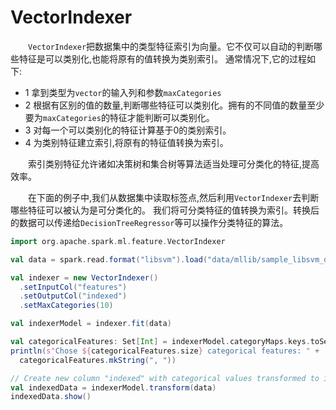 # VectorIndexer

&emsp;&emsp;`VectorIndexer`把数据集中的类型特征索引为向量。它不仅可以自动的判断哪些特征是可以类别化,也能将原有的值转换为类别索引。
通常情况下,它的过程如下:

- 1 拿到类型为`vector`的输入列和参数`maxCategories`
- 2 根据有区别的值的数量,判断哪些特征可以类别化。拥有的不同值的数量至少要为`maxCategories`的特征才能判断可以类别化。
- 3 对每一个可以类别化的特征计算基于0的类别索引。
- 4 为类别特征建立索引,将原有的特征值转换为索引。

&emsp;&emsp;索引类别特征允许诸如决策树和集合树等算法适当处理可分类化的特征,提高效率。

&emsp;&emsp;在下面的例子中,我们从数据集中读取标签点,然后利用`VectorIndexer`去判断哪些特征可以被认为是可分类化的。
我们将可分类特征的值转换为索引。转换后的数据可以传递给`DecisionTreeRegressor`等可以操作分类特征的算法。

```scala
import org.apache.spark.ml.feature.VectorIndexer

val data = spark.read.format("libsvm").load("data/mllib/sample_libsvm_data.txt")

val indexer = new VectorIndexer()
  .setInputCol("features")
  .setOutputCol("indexed")
  .setMaxCategories(10)

val indexerModel = indexer.fit(data)

val categoricalFeatures: Set[Int] = indexerModel.categoryMaps.keys.toSet
println(s"Chose ${categoricalFeatures.size} categorical features: " +
  categoricalFeatures.mkString(", "))

// Create new column "indexed" with categorical values transformed to indices
val indexedData = indexerModel.transform(data)
indexedData.show()
```